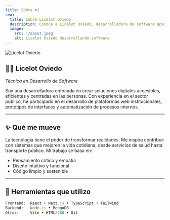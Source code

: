 ```yaml
---
title: Sobre mí
seo:
  title: Sobre Licelot Oviedo
  description: Conoce a Licelot Oviedo, desarrolladora de software apasionada por la tecnología, la accesibilidad y el impacto positivo.
  image:
    src: '/about.jpeg'
    alt: Licelot Oviedo desarrollando software
---
```


![Licelot Oviedo](/about.jpeg)

## 👩‍💻 Licelot Oviedo  
_Técnica en Desarrollo de Software_

Soy una desarrolladora enfocada en crear soluciones digitales accesibles, eficientes y centradas en las personas. Con experiencia en el sector público, he participado en el desarrollo de plataformas web institucionales, prototipos de interfaces y automatización de procesos internos.

---

## ✨ Qué me mueve

La tecnología tiene el poder de transformar realidades. Me inspira contribuir con sistemas que mejoren la vida cotidiana, desde servicios de salud hasta transporte público. Mi trabajo se basa en:

- Pensamiento crítico y empatía  
- Diseño intuitivo y funcional  
- Código limpio y sostenible  

---

## 🧰 Herramientas que utilizo

```ts
Frontend:  React • Next.js • TypeScript • Tailwind  
Backend:   Node.js • MongoDB  
Otros:     Vite • HTML/CSS • Git

